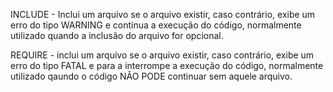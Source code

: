 INCLUDE - Inclui um arquivo se o arquivo existir, caso contrário, exibe um erro do tipo WARNING e continua a execução do código, normalmente utilizado quando a inclusão do arquivo for opcional. 

REQUIRE - inclui um arquivo se o arquivo existir, caso contrário, exibe um erro do tipo FATAL e para a interrompe a execução do código, normalmente utilizado qaundo o código NÃO PODE continuar sem aquele arquivo. 

